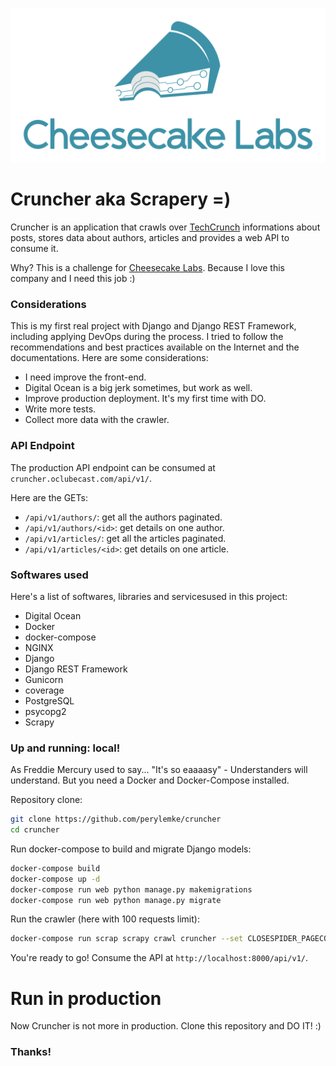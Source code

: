 ![Cheesecake](img/logoCKL.png)

**Cruncher aka Scrapery =)**
===================
Cruncher is an application that crawls over [TechCrunch](https://techcrunch.com) informations about posts, stores data about authors, articles and provides a web API to consume it.

Why? This is a challenge for [Cheesecake Labs](https://ckl.io). Because I love this company and I need this job :)

### Considerations
This is my first real project with Django and Django REST Framework, including applying DevOps during the process. I tried to follow the recommendations and best practices available on the Internet and the documentations. Here are some considerations:

- I need improve the front-end.
- Digital Ocean is a big jerk sometimes, but work as well.
- Improve production deployment. It's my first time with DO.
- Write more tests.
- Collect more data with the crawler.

### API Endpoint
The production API endpoint can be consumed at `cruncher.oclubecast.com/api/v1/`.

Here are the GETs:
- `/api/v1/authors/`: get all the authors paginated.
- `/api/v1/authors/<id>`: get details on one author.
- `/api/v1/articles/`: get all the articles paginated.
- `/api/v1/articles/<id>`: get details on one article.

### Softwares used
Here's a list of softwares, libraries and servicesused in this project:
- Digital Ocean
- Docker
- docker-compose
- NGINX
- Django
- Django REST Framework
- Gunicorn
- coverage
- PostgreSQL
- psycopg2
- Scrapy

### Up and running: local!
As Freddie Mercury used to say... "It's so eaaaasy" - Understanders will understand. But you need a Docker and Docker-Compose installed.

Repository clone:
```bash
git clone https://github.com/perylemke/cruncher
cd cruncher
```
Run docker-compose to build and migrate Django models:
```bash
docker-compose build
docker-compose up -d
docker-compose run web python manage.py makemigrations
docker-compose run web python manage.py migrate
```
Run the crawler (here with 100 requests limit):
```bash
docker-compose run scrap scrapy crawl cruncher --set CLOSESPIDER_PAGECOUNT=100
```
You're ready to go! Consume the API at `http://localhost:8000/api/v1/`.

# Run in production

Now Cruncher is not more in production. Clone this repository and DO IT! :)

### Thanks!
